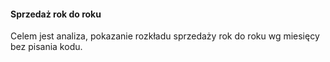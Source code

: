 #### Sprzedaż rok do roku
Celem jest analiza, pokazanie rozkładu sprzedaży rok do roku wg miesięcy bez pisania kodu.
